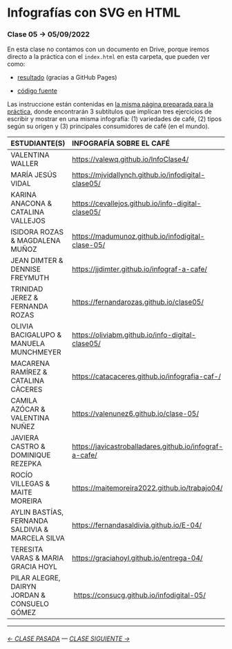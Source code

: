 # Infografías con SVG en HTML

### Clase 05 → 05/09/2022

En esta clase no contamos con un documento en Drive, porque iremos directo a la práctica con el `index.html` en esta carpeta, que pueden ver como:

- [resultado](https://profesorfaco.github.io/dno075-2022-2/clase-05/) (gracias a GitHub Pages)

- [código fuente](https://github.com/profesorfaco/dno075-2022-2/blob/main/clase-05/index.html)

Las instruccione están contenidas en [la misma página preparada para la práctica](https://profesorfaco.github.io/dno075-2022-2/clase-05/), donde encontrarán 3 subtítulos que implican tres ejercicios de escribir y mostrar en una misma infografía: (1) variedades de café, (2) tipos según su origen y (3) principales consumidores de café (en el mundo). 

| ESTUDIANTE(S) | INFOGRAFÍA SOBRE EL CAFÉ |
|:--------|:-------------------|
| VALENTINA WALLER | https://valewq.github.io/InfoClase4/ |
| MARÍA JESÚS VIDAL | https://mjvidallynch.github.io/infodigital-clase05/ | 
| KARINA ANACONA & CATALINA VALLEJOS | https://cevallejos.github.io/info-digital-clase05/ |
| ISIDORA ROZAS & MAGDALENA MUÑOZ | https://madumunoz.github.io/infodigital-clase-05/ |
| JEAN DIMTER & DENNISE FREYMUTH | https://jjdimter.github.io/infograf-a-cafe/ |
| TRINIDAD JEREZ & FERNANDA ROZAS | https://fernandarozas.github.io/clase05/ |
| OLIVIA BACIGALUPO & MANUELA MUNCHMEYER | https://oliviabm.github.io/info-digital-clase05/ |
| MACARENA RAMÍREZ & CATALINA CÀCERES | https://catacaceres.github.io/infografia-caf-/ |
| CAMILA AZÓCAR & VALENTINA NUÑEZ | https://valenunez6.github.io/clase-05/ |
| JAVIERA CASTRO & DOMINIQUE REZEPKA | https://javicastroballadares.github.io/infograf-a-cafe/ |
| ROCÍO VILLEGAS & MAITE MOREIRA | https://maitemoreira2022.github.io/trabajo04/ |
| AYLIN BASTÍAS, FERNANDA SALDIVIA & MARCELA SILVA | https://fernandasaldivia.github.io/E-04/ |
| TERESITA VARAS & MARIA GRACIA HOYL | https://graciahoyl.github.io/entrega-04/ |
| PILAR ALEGRE, DAIRYN JORDAN & CONSUELO GÓMEZ | https://consucg.github.io/infodigital-05/ |


- - - - - - - - - - 

###### [← CLASE PASADA](https://github.com/profesorfaco/dno075-2022-2/tree/main/clase-04) — [CLASE SIGUIENTE →](https://github.com/profesorfaco/dno075-2022-2/tree/main/clase-06) 

